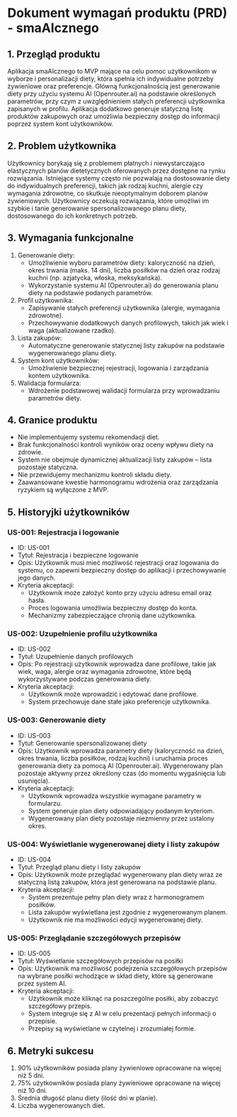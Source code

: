# Dokument wymagań produktu (PRD) - smaAIcznego

## 1. Przegląd produktu

Aplikacja smaAIcznego to MVP mające na celu pomoc użytkownikom w wyborze i personalizacji diety, która spełnia ich indywidualne potrzeby żywieniowe oraz preferencje. Główną funkcjonalnością jest generowanie diety przy użyciu systemu AI (Openrouter.ai) na podstawie określonych parametrów, przy czym z uwzględnieniem stałych preferencji użytkownika zapisanych w profilu. Aplikacja dodatkowo generuje statyczną listę produktów zakupowych oraz umożliwia bezpieczny dostęp do informacji poprzez system kont użytkowników.

## 2. Problem użytkownika

Użytkownicy borykają się z problemem płatnych i niewystarczająco elastycznych planów dietetycznych oferowanych przez dostępne na rynku rozwiązania. Istniejące systemy często nie pozwalają na dostosowanie diety do indywidualnych preferencji, takich jak rodzaj kuchni, alergie czy wymagania zdrowotne, co skutkuje nieoptymalnym doborem planów żywieniowych. Użytkownicy oczekują rozwiązania, które umożliwi im szybkie i tanie generowanie spersonalizowanego planu diety, dostosowanego do ich konkretnych potrzeb.

## 3. Wymagania funkcjonalne

1. Generowanie diety:
   - Umożliwienie wyboru parametrów diety: kaloryczność na dzień, okres trwania (maks. 14 dni), liczba posiłków na dzień oraz rodzaj kuchni (np. azjatycka, włoska, meksykańska).
   - Wykorzystanie systemu AI (Openrouter.ai) do generowania planu diety na podstawie podanych parametrów.
2. Profil użytkownika:
   - Zapisywanie stałych preferencji użytkownika (alergie, wymagania zdrowotne).
   - Przechowywanie dodatkowych danych profilowych, takich jak wiek i waga (aktualizowane rzadko).
3. Lista zakupów:
   - Automatyczne generowanie statycznej listy zakupów na podstawie wygenerowanego planu diety.
4. System kont użytkowników:
   - Umożliwienie bezpiecznej rejestracji, logowania i zarządzania kontem użytkownika.
5. Walidacja formularza:
   - Wdrożenie podstawowej walidacji formularza przy wprowadzaniu parametrów diety.

## 4. Granice produktu

- Nie implementujemy systemu rekomendacji diet.
- Brak funkcjonalności kontroli wyników oraz oceny wpływu diety na zdrowie.
- System nie obejmuje dynamicznej aktualizacji listy zakupów – lista pozostaje statyczna.
- Nie przewidujemy mechanizmu kontroli składu diety.
- Zaawansowane kwestie harmonogramu wdrożenia oraz zarządzania ryzykiem są wyłączone z MVP.

## 5. Historyjki użytkowników

### US-001: Rejestracja i logowanie

- ID: US-001
- Tytuł: Rejestracja i bezpieczne logowanie
- Opis: Użytkownik musi mieć możliwość rejestracji oraz logowania do systemu, co zapewni bezpieczny dostęp do aplikacji i przechowywanie jego danych.
- Kryteria akceptacji:
  - Użytkownik może założyć konto przy użyciu adresu email oraz hasła.
  - Proces logowania umożliwia bezpieczny dostęp do konta.
  - Mechanizmy zabezpieczające chronią dane użytkownika.

### US-002: Uzupełnienie profilu użytkownika

- ID: US-002
- Tytuł: Uzupełnienie danych profilowych
- Opis: Po rejestracji użytkownik wprowadza dane profilowe, takie jak wiek, waga, alergie oraz wymagania zdrowotne, które będą wykorzystywane podczas generowania diety.
- Kryteria akceptacji:
  - Użytkownik może wprowadzić i edytować dane profilowe.
  - System przechowuje dane stałe jako preferencje użytkownika.

### US-003: Generowanie diety

- ID: US-003
- Tytuł: Generowanie spersonalizowanej diety
- Opis: Użytkownik wprowadza parametry diety (kaloryczność na dzień, okres trwania, liczba posiłków, rodzaj kuchni) i uruchamia proces generowania diety za pomocą AI (Openrouter.ai). Wygenerowany plan pozostaje aktywny przez określony czas (do momentu wygaśnięcia lub usunięcia).
- Kryteria akceptacji:
  - Użytkownik wprowadza wszystkie wymagane parametry w formularzu.
  - System generuje plan diety odpowiadający podanym kryteriom.
  - Wygenerowany plan diety pozostaje niezmienny przez ustalony okres.

### US-004: Wyświetlanie wygenerowanej diety i listy zakupów

- ID: US-004
- Tytuł: Przegląd planu diety i listy zakupów
- Opis: Użytkownik może przeglądać wygenerowany plan diety wraz ze statyczną listą zakupów, która jest generowana na podstawie planu.
- Kryteria akceptacji:
  - System prezentuje pełny plan diety wraz z harmonogramem posiłków.
  - Lista zakupów wyświetlana jest zgodnie z wygenerowanym planem.
  - Użytkownik nie ma możliwości edycji wygenerowanej diety.

### US-005: Przeglądanie szczegółowych przepisów

- ID: US-005
- Tytuł: Wyświetlanie szczegółowych przepisów na posiłki
- Opis: Użytkownik ma możliwość podejrzenia szczegółowych przepisów na wybrane posiłki wchodzące w skład diety, które są generowane przez system AI.
- Kryteria akceptacji:
  - Użytkownik może kliknąć na poszczególne posiłki, aby zobaczyć szczegółowy przepis.
  - System integruje się z AI w celu prezentacji pełnych informacji o przepisie.
  - Przepisy są wyświetlane w czytelnej i zrozumiałej formie.

## 6. Metryki sukcesu

1. 90% użytkowników posiada plany żywieniowe opracowane na więcej niż 5 dni.
2. 75% użytkowników posiada plany żywieniowe opracowane na więcej niż 10 dni.
3. Średnia długość planu diety (ilość dni w planie).
4. Liczba wygenerowanych diet.
